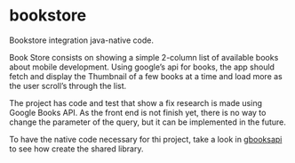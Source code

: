 # bookstore
Bookstore integration java-native code.

Book Store consists on showing a simple 2-column list of available books about mobile development. Using google’s api for books, the app should fetch and display the Thumbnail of a few books at a time and load more as the user scroll’s through the list.

The project has code and test that show a fix research is made using Google Books API. As the front end is not finish yet, there is no way to change the parameter of the query, but it can be implemented in the future.

To have the native code necessary for thi project, take a look in [gbooksapi](https://github.com/arbori/gbooksapi) to see how create the shared library.
